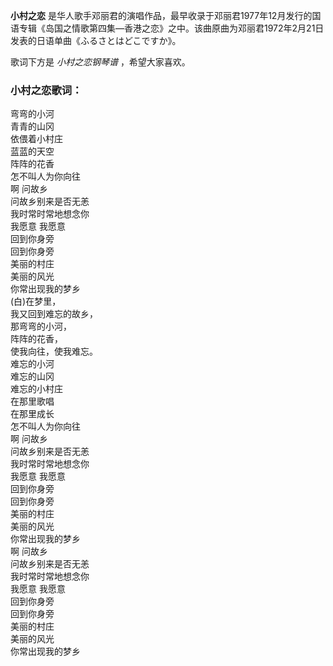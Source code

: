 

**小村之恋**
是华人歌手邓丽君的演唱作品，最早收录于邓丽君1977年12月发行的国语专辑《岛国之情歌第四集—香港之恋》之中。该曲原曲为邓丽君1972年2月21日发表的日语单曲《ふるさとはどこですか》。

  
歌词下方是 _小村之恋钢琴谱_ ，希望大家喜欢。

### 小村之恋歌词：

弯弯的小河  
青青的山冈  
依偎着小村庄  
蓝蓝的天空  
阵阵的花香  
怎不叫人为你向往  
啊 问故乡  
问故乡别来是否无恙  
我时常时常地想念你  
我愿意 我愿意  
回到你身旁  
回到你身旁  
美丽的村庄  
美丽的风光  
你常出现我的梦乡  
(白)在梦里，  
我又回到难忘的故乡，  
那弯弯的小河，  
阵阵的花香，  
使我向往，使我难忘。  
难忘的小河  
难忘的山冈  
难忘的小村庄  
在那里歌唱  
在那里成长  
怎不叫人为你向往  
啊 问故乡  
问故乡别来是否无恙  
我时常时常地想念你  
我愿意 我愿意  
回到你身旁  
回到你身旁  
美丽的村庄  
美丽的风光  
你常出现我的梦乡  
啊 问故乡  
问故乡别来是否无恙  
我时常时常地想念你  
我愿意 我愿意  
回到你身旁  
回到你身旁  
美丽的村庄  
美丽的风光  
你常出现我的梦乡


